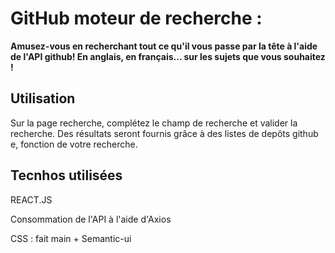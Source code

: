 # GitHub moteur de recherche : 

**Amusez-vous en recherchant tout ce qu'il vous passe par la tête à l'aide de l'API github! En anglais, en français... sur les sujets que vous souhaitez !**

## Utilisation


Sur la page recherche, complétez le champ de recherche et valider la recherche.
Des résultats seront fournis grâce à des listes de depôts github e, fonction de votre recherche.


## Tecnhos utilisées


 REACT.JS

 Consommation de l'API à l'aide d'Axios

 CSS : fait main + Semantic-ui 
 